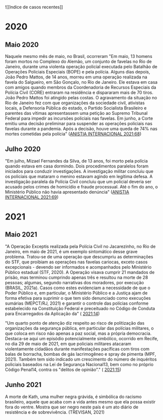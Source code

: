 ![[Indice de casos recentes]]

# 2020

## Maio 2020

Naquele mesmo mês de maio, no Brasil, ocorreram 
"Em maio, 13 homens foram mortos no Complexo do Alemão, um conjunto de favelas no Rio de Janeiro, durante uma violenta operação policial executada pelo Batalhão de Operações Policiais Especiais (BOPE) e pela polícia. Alguns dias depois, João Pedro Mattos, de 14 anos, morreu em uma operação realizada na favela do Salgueiro, em São Gonçalo, no Rio de Janeiro. Ele estava em casa com amigos quando membros da Coordenadoria de Recursos Especiais da Polícia Civil (CORE) entraram na residência e dispararam mais de 70 tiros. João Pedro Mattos foi atingido pelas costas. O agravamento da situação no Rio de Janeiro fez com que organizações da sociedade civil, ativistas locais, a Defensoria Pública do estado, o Partido Socialista Brasileiro e parentes das vítimas apresentassem uma petição ao Supremo Tribunal Federal para impedir as incursões policiais nas favelas. Em junho, a Corte emitiu uma decisão preliminar para suspender as operações policiais nas favelas durante a pandemia. Após a decisão, houve uma queda de 74% nas mortes cometidas pela polícia" ([ANISTIA INTERNACIONAL 2021:68](zotero://open-pdf/groups/4374086/items/BJCLRBG5?page=68))

## Julho 2020
"Em julho, Mizael Fernandes da Silva, de 13 anos, foi morto pela polícia quando estava em casa dormindo. Dois procedimentos paralelos foram iniciados para conduzir investigações. A investigação militar concluiu que os policiais que mataram o menino estavam agindo em legítima defesa. A investigação paralela da Polícia Civil concluiu que um policial deveria ser acusado pelos crimes de homicídio e fraude processual. Até o fim do ano, o Ministério Público não havia apresentado denúncia" ([ANISTIA INTERNACIONAL 2021:69](zotero://open-pdf/groups/4374086/items/BJCLRBG5?page=69))


# 2021
## Maio 2021
"A Operação Exceptis realizada pela Polícia Civil no Jacarezinho, no Rio de Janeiro, em maio de 2021, é um exemplo sintomático desse grave problema. Tratou-se de uma operação que descumpriu as determinações do STF, que proibiam as operações nas favelas cariocas, exceto casos excepcionais - devendo ser informados e acompanhados pelo Ministério Público estadual (STF, 2020). A Operação visava cumprir 21 mandados de prisão, mas terminou cumprindo apenas três e resultou na morte de 28 pessoas; algumas, segundo narrativas dos moradores, por execução (BRASIL, 2021a). Casos como estes evidenciam a necessidade de que o Poder Público e, em particular, o Ministério Público e a Justiça ajam de forma efetiva para suprimir o que tem sido denunciado como execuções sumárias (MEPCT/RJ, 2021) e garantir o controle das polícias conforme estabelecido na Constituição Federal e preceituado no Código de Conduta para Encarregados da Aplicação da" ( [2021:14](zotero://open-pdf/groups/4374086/items/6L5F6SDG?page=14))

"Um quarto ponto de atenção diz respeito ao risco de politização das organizações da segurança pública, em particular das polícias militares, o que coloca em risco não apenas a paz social, mas a própria democracia. Destaca-se aqui um episódio potencialmente simbólico, ocorrido em Recife, no dia 29 de maio de 2021, em que policiais militares atacaram violentamente cidadãos durante manifestações pacíficas com tiros com balas de borracha, bombas de gás lacrimogêneo e spray de pimenta (MPF, 2021). Também tem sido indicado um crescimento do número de inquéritos policiais baseados na Lei de Segurança Nacional13, bem como no próprio Código Penal14, contra os "delitos de opinião"." ( [2021:15](zotero://open-pdf/groups/4374086/items/6L5F6SDG?page=15))


## Junho 2021
A morte de Kath, uma mulher negra grávida, é simbólica do racismo brasileiro, aquele que acaba com a vida antes mesmo que ela possa existir fora do ventre. Mostra que ser negro neste país é um ato diário de resistência e de sobrevivência. (TREVISAN, 2021)


